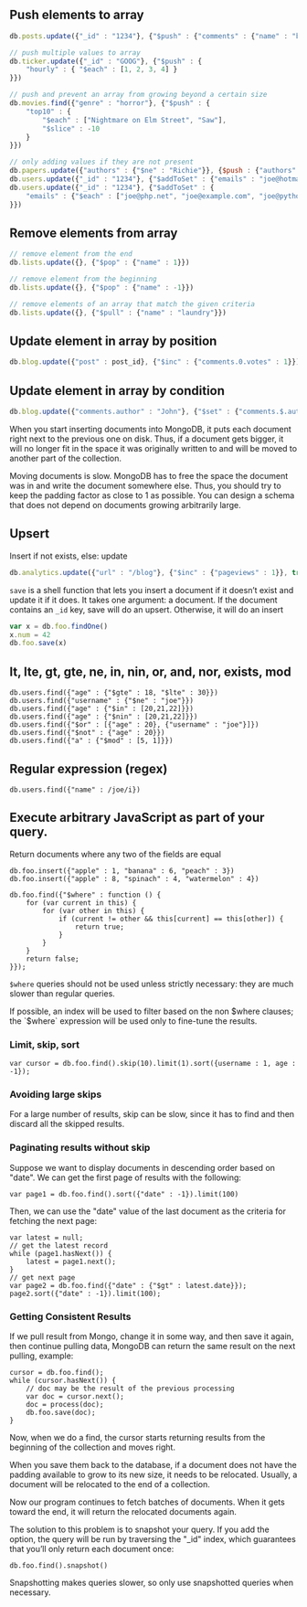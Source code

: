 
## Push elements to array

```js
db.posts.update({"_id" : "1234"}, {"$push" : {"comments" : {"name" : "bob", "email" : "bob@example.com", "content" : "good post."}}})

// push multiple values to array
db.ticker.update({"_id" : "GOOG"}, {"$push" : {
	"hourly" : { "$each" : [1, 2, 3, 4] }
}})

// push and prevent an array from growing beyond a certain size
db.movies.find({"genre" : "horror"}, {"$push" : {
	"top10" : {
		"$each" : ["Nightmare on Elm Street", "Saw"],
		"$slice" : -10
	}
}})

// only adding values if they are not present
db.papers.update({"authors" : {"$ne" : "Richie"}}, {$push : {"authors" : "Richie"}})
db.users.update({"_id" : "1234"}, {"$addToSet" : {"emails" : "joe@hotmail.com"}})
db.users.update({"_id" : "1234"}, {"$addToSet" : {
	"emails" : {"$each" : ["joe@php.net", "joe@example.com", "joe@python.org"]}
}})
```


## Remove elements from array
```js
// remove element from the end
db.lists.update({}, {"$pop" : {"name" : 1}})

// remove element from the beginning
db.lists.update({}, {"$pop" : {"name" : -1}})

// remove elements of an array that match the given criteria
db.lists.update({}, {"$pull" : {"name" : "laundry"}})
```


## Update element in array by position
```js
db.blog.update({"post" : post_id}, {"$inc" : {"comments.0.votes" : 1}})
```


## Update element in array by condition
```js
db.blog.update({"comments.author" : "John"}, {"$set" : {"comments.$.author" : "Jim"}})
```

When you start inserting documents into MongoDB, it puts each document right next to the previous one on disk. Thus, if a document gets bigger, it will no longer fit in the space it was originally written to and will be moved to another part of the collection.

Moving documents is slow. MongoDB has to free the space the document was in and
write the document somewhere else. Thus, you should try to keep the padding factor
as close to 1 as possible. You can design a schema that does not depend on documents growing arbitrarily large.


## Upsert

Insert if not exists, else: update

```js
db.analytics.update({"url" : "/blog"}, {"$inc" : {"pageviews" : 1}}, true)
```

`save` is a shell function that lets you insert a document if it doesn’t exist and update it if it does. It takes one argument: a document. If the document contains an `_id` key, save will do an upsert. Otherwise, it will do an insert

```js
var x = db.foo.findOne()
x.num = 42
db.foo.save(x)
```


## lt, lte, gt, gte, ne, in, nin, or, and, nor, exists, mod
```
db.users.find({"age" : {"$gte" : 18, "$lte" : 30}})
db.users.find({"username" : {"$ne" : "joe"}})
db.users.find({"age" : {"$in" : [20,21,22]}})
db.users.find({"age" : {"$nin" : [20,21,22]}})
db.users.find({"$or" : [{"age" : 20}, {"username" : "joe"}]})
db.users.find({"$not" : {"age" : 20}})
db.users.find({"a" : {"$mod" : [5, 1]}})
```

## Regular expression (regex)
```
db.users.find({"name" : /joe/i})
```


## Execute arbitrary JavaScript as part of your query.

Return documents where any two of the fields are equal

```
db.foo.insert({"apple" : 1, "banana" : 6, "peach" : 3})
db.foo.insert({"apple" : 8, "spinach" : 4, "watermelon" : 4})

db.foo.find({"$where" : function () {
	for (var current in this) {
		for (var other in this) {
			if (current != other && this[current] == this[other]) {
				return true;
			}
		}
	}
	return false;
}});
```

`$where` queries should not be used unless strictly necessary: they are much slower than regular queries.

If possible, an index will be used to filter based on the non $where clauses; the `$where` expression will be used only to fine-tune the results.

### Limit, skip, sort
```
var cursor = db.foo.find().skip(10).limit(1).sort({username : 1, age : -1});
```

### Avoiding large skips
For a large number of results, skip can be slow, since it has to find and then discard all the skipped results.

### Paginating results without skip

Suppose we want to display documents in descending order based on "date". We can get the first page of results with the following:

```
var page1 = db.foo.find().sort({"date" : -1}).limit(100)
```

Then, we can use the "date" value of the last document as the criteria for fetching the next page:

```
var latest = null;
// get the latest record
while (page1.hasNext()) {
	latest = page1.next();
}
// get next page
var page2 = db.foo.find({"date" : {"$gt" : latest.date}});
page2.sort({"date" : -1}).limit(100);
```

### Getting Consistent Results

If we pull result from Mongo, change it in some way, and then save it again, then continue pulling data, MongoDB can return the same result on the next pulling, example:

```
cursor = db.foo.find();
while (cursor.hasNext()) {
	// doc may be the result of the previous processing
	var doc = cursor.next();
	doc = process(doc);
	db.foo.save(doc);
}
```

Now, when we do a find, the cursor starts returning results from the beginning of the collection and moves right.

When you save them back to the database, if a document does not have the padding available to grow to its new size, it needs to be relocated. Usually, a document will be relocated to the end of a collection.

Now our program continues to fetch batches of documents. When it gets toward the
end, it will return the relocated documents again.

The solution to this problem is to snapshot your query. If you add the option, the query will be run by traversing the "_id" index, which guarantees that you’ll only return each document once:

```
db.foo.find().snapshot()
```

Snapshotting makes queries slower, so only use snapshotted queries when necessary.